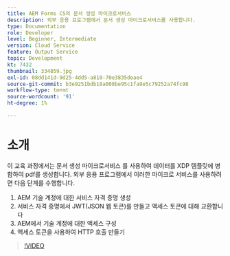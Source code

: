 ```yaml
---
title: AEM Forms CS의 문서 생성 마이크로서비스
description: 외부 응용 프로그램에서 문서 생성 마이크로서비스를 사용합니다.
type: Documentation
role: Developer
level: Beginner, Intermediate
version: Cloud Service
feature: Output Service
topic: Development
kt: 7432
thumbnail: 334859.jpg
exl-id: 08dd141d-9d25-4dd5-a810-70e3835deae4
source-git-commit: b3e9251bdb18a008be95c1fa9e5c79252a74fc98
workflow-type: tm+mt
source-wordcount: '91'
ht-degree: 1%

---
```


# 소개

이 교육 과정에서는 문서 생성 마이크로서비스 를 사용하여 데이터를 XDP 템플릿에 병합하여 pdf를 생성합니다. 외부 응용 프로그램에서 이러한 마이크로 서비스를 사용하려면 다음 단계를 수행합니다.

1. AEM 기술 계정에 대한 서비스 자격 증명 생성
1. 서비스 자격 증명에서 JWT(JSON 웹 토큰)를 만들고 액세스 토큰에 대해 교환합니다
1. AEM에서 기술 계정에 대한 액세스 구성
1. 액세스 토큰을 사용하여 HTTP 호출 만들기

>[!VIDEO](https://video.tv.adobe.com/v/334859?quality=12&learn=on)
